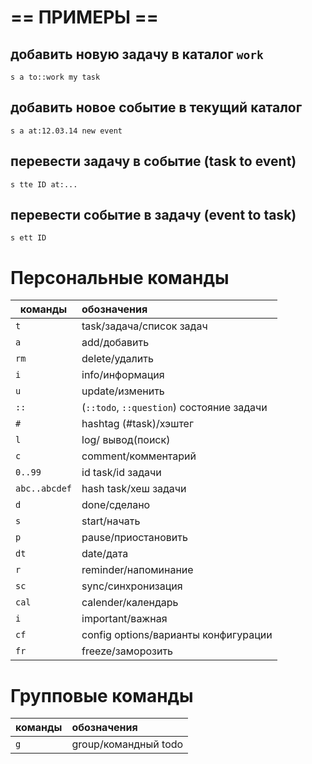 # == ПРИМЕРЫ ==

## добавить новую задачу в каталог `work`
`s a to::work my task` 

## добавить новое событие в текущий каталог
`s a at:12.03.14 new event` 

## перевести задачу в событие (task to event)

`s tte ID at:...`

## перевести событие в задачу (event to task)

`s ett ID`

# Персональные команды

|команды      | обозначения                     |
|-------------|:--------------------------------|
|`t`|task/задача/список задач                   |
|`a`|add/добавить                               |
|`rm`|delete/удалить                            |
|`i`|info/информация                            |
|`u`|update/изменить                              |
|`::`|(`::todo`, `::question`) состояние задачи |
|`#`|hashtag (#task)/хэштег                     |
|`l`|log/ вывод(поиск)                          |
|`c`|comment/комментарий                        |
|`0..99`|id task/id задачи                      |
|`abc..abcdef`|hash task/хеш задачи             |
|`d`|done/сделано                               |
|`s`|start/начать                               |
|`p`|pause/приостановить                        |
|`dt`|date/дата                                 |
|`r`|reminder/напоминание                       |
|`sc`|sync/синхронизация                        |
|`cal`|calender/календарь                       |
|`i`|important/важная                           |
|`cf`|config options/варианты конфигурации      |
|`fr`|freeze/заморозить                         |
                             




# Групповые команды

|команды      | обозначения                     |
|-------------|:--------------------------------|
|`g`|group/командный todo                       |
